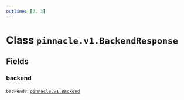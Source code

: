 ```yaml
---
outline: [2, 3]
---
```


# Class `pinnacle.v1.BackendResponse`




## Fields

### backend <Badge type="danger" text="nullable" />

`backend?`: <code><a href="/lua-reference/enums/pinnacle.v1.Backend">pinnacle.v1.Backend</a></code>




